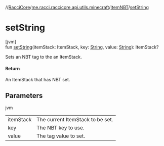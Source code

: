 //[RacciCore](../../../index.md)/[me.racci.raccicore.api.utils.minecraft](../index.md)/[ItemNBT](index.md)/[setString](set-string.md)

# setString

[jvm]\
fun [setString](set-string.md)(itemStack: ItemStack, key: [String](https://kotlinlang.org/api/latest/jvm/stdlib/kotlin/-string/index.html), value: [String](https://kotlinlang.org/api/latest/jvm/stdlib/kotlin/-string/index.html)): ItemStack?

Sets an NBT tag to the an ItemStack.

#### Return

An ItemStack that has NBT set.

## Parameters

jvm

| | |
|---|---|
| itemStack | The current ItemStack to be set. |
| key | The NBT key to use. |
| value | The tag value to set. |
